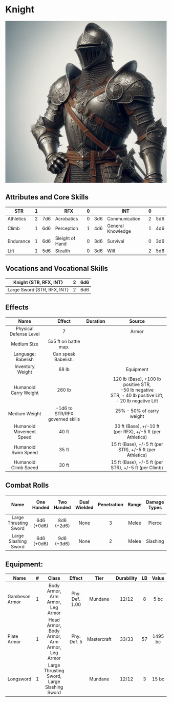 # Knight

![Art](Knight.jpg)

## Attributes and Core Skills

| STR       | 1 |    | RFX             | 0 |    | INT               | 0 |    |
| --------- | :-: | :-: | --------------- | :-: | :-: | ----------------- | :-: | :-: |
| Athletics | 2 | 7d6 | Acrobatics      | 0 | 3d6 | Communication     | 2 | 5d6 |
| Climb     | 1 | 6d6 | Perception      | 1 | 4d6 | General Knowledge | 1 | 4d6 |
| Endurance | 1 | 6d6 | Sleight of Hand | 0 | 3d6 | Survival          | 0 | 3d6 |
| Lift      | 1 | 5d6 | Stealth         | 0 | 3d6 | Will              | 2 | 5d6 |

## Vocations and Vocational Skills

| Knight {STR, RFX, INT}       | 2 | 6d6 |
| ------------------ | :-: | :-: |
| Large Sword {STR, RFX, INT} | 2 | 6d6 |

## Effects

|          Name          |             Effect             | Duration |                                                       Source                                                       |
| :---------------------: | :-----------------------------: | :------: | :-----------------------------------------------------------------------------------------------------------------: |
| Physical Defense Level |                7                |          |                                                        Armor                                                        |
|       Medium Size       |      5x5 ft on battle map.      |          |                                                                                                                    |
|   Language: Babelish   |       Can speak Babelish.       |          |                                                                                                                    |
|    Inventory Weight    |              68 lb              |          |                                                      Equipment                                                      |
|  Humanoid Carry Weight  |             260 lb             |          | 120 lb (Base), +100 lb positive STR,<br />-50 lb negative STR, + 40 lb positive Lift,<br />- 20 lb negative Lift |
|      Medium Weight      | -1d6 to STR/RFX governed skills |          |                                              25% - 50% of carry weight                                              |
| Humanoid Movement Speed |              40 ft              |          |                              30 ft (Base), +/-10 ft (per RFX), +/-5 ft (per Athletics)                              |
|   Humanoid Swim Speed   |              35 ft              |          |                              15 ft (Base), +/-5 ft (per STR), +/-5 ft (per Athletics)                              |
|  Humanoid Climb Speed  |              30 ft              |          |                                15 ft (Base), +/-5 ft (per STR), +/-5 ft (per Climb)                                |

## Combat Rolls

|         Name         | One<br />Handed | Two<br />Handed | Dual<br />Wielded | Penetration | Range | Damage<br />Types | Engageable<br />Opponents | Area Of<br />Effect | Resource<br />Class |
| :-------------------: | :-------------: | :-------------: | :---------------: | :---------: | :---: | :---------------: | :-----------------------: | :-----------------: | :-----------------: |
| Large Thrusting Sword | 6d6<br />(+0d6) | 8d6<br />(+2d6) |       None       |      3      | Melee |      Pierce      |           Rapid           |        None        |        None        |
| Large Slashing Sword | 6d6<br />(+0d6) | 9d6<br />(+3d6) |       None       |      2      | Melee |     Slashing     |           Rapid           |        None        |        None        |

## Equipment:

| Name           | # |                    Class                    |     Effect     |    Tier    | Durability | LB |  Value  |
| -------------- | :-: | :------------------------------------------: | :------------: | :---------: | :--------: | :-: | :-----: |
| Gambeson Armor | 1 |       Body Armor, Arm Armor, Leg Armor       | Phy. Def. 1.00 |   Mundane   |   12/12   | 8 |  5 bc  |
| Plate Armor    | 1 | Head Armor, Body Armor, Arm Armor, Leg Armor |  Phy. Def. 5  | Mastercraft |   33/33   | 57 | 1495 bc |
| Longsword      | 1 | Large Thrusting Sword, Large Slashing Sword |                |   Mundane   |   12/12   | 3 |  15 bc  |
